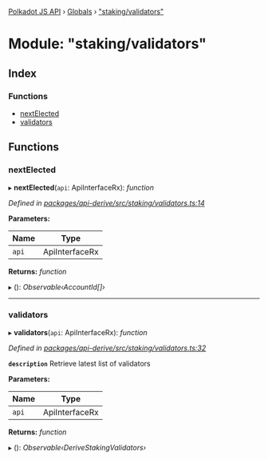 [Polkadot JS API](../README.md) › [Globals](../globals.md) › ["staking/validators"](_staking_validators_.md)

# Module: "staking/validators"

## Index

### Functions

* [nextElected](_staking_validators_.md#nextelected)
* [validators](_staking_validators_.md#validators)

## Functions

###  nextElected

▸ **nextElected**(`api`: ApiInterfaceRx): *function*

*Defined in [packages/api-derive/src/staking/validators.ts:14](https://github.com/polkadot-js/api/blob/5c5db2709b/packages/api-derive/src/staking/validators.ts#L14)*

**Parameters:**

Name | Type |
------ | ------ |
`api` | ApiInterfaceRx |

**Returns:** *function*

▸ (): *Observable‹AccountId[]›*

___

###  validators

▸ **validators**(`api`: ApiInterfaceRx): *function*

*Defined in [packages/api-derive/src/staking/validators.ts:32](https://github.com/polkadot-js/api/blob/5c5db2709b/packages/api-derive/src/staking/validators.ts#L32)*

**`description`** Retrieve latest list of validators

**Parameters:**

Name | Type |
------ | ------ |
`api` | ApiInterfaceRx |

**Returns:** *function*

▸ (): *Observable‹DeriveStakingValidators›*

